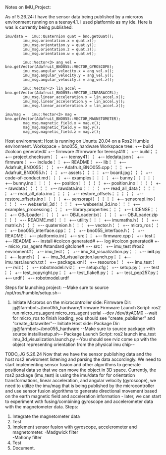 Notes on IMU_Project:

As of 5.26.24:
I have the sensor data being published by a microros environment running on a teensy4.1. I used platformio as my ide. Here is was is currently being published:

	imu/data =  imu::Quaternion quat = bno.getQuat();
			imu_msg.orientation.x = quat.x();
			imu_msg.orientation.y = quat.y();
			imu_msg.orientation.z = quat.z();
			imu_msg.orientation.w = quat.w();

			imu::Vector<3> ang_vel = bno.getVector(Adafruit_BNO055::VECTOR_GYROSCOPE);
			imu_msg.angular_velocity.x = ang_vel.x();
			imu_msg.angular_velocity.y = ang_vel.y();
			imu_msg.angular_velocity.z = ang_vel.z();

			imu::Vector<3> lin_accel = bno.getVector(Adafruit_BNO055::VECTOR_LINEARACCEL);
			imu_msg.linear_acceleration.x = lin_accel.x();
			imu_msg.linear_acceleration.y = lin_accel.y();
			imu_msg.linear_acceleration.z = lin_accel.z();
			
	imu/mag =   imu::Vector<3> mag = bno.getVector(Adafruit_BNO055::VECTOR_MAGNETOMETER);
			mag_msg.magnetic_field.x = mag.x();
			mag_msg.magnetic_field.y = mag.y();
			mag_msg.magnetic_field.z = mag.z();


Host environment:
Host is running on Ununtu 20.04 on a Ros2 Humble environment. 
Workspace = bno055_hardware
Workspace tree:
+-- build #colcon generated#
+-- firmware #firmware for teensy41#
¦   +-- build
¦   ¦   +-- project.checksum
¦   ¦   +-- teensy41
¦   ¦       +-- idedata.json
¦   +-- firmware
¦   +-- include
¦   ¦   +-- README
¦   +-- lib
¦   ¦   +-- Adafruit_BNO055
¦   ¦   ¦   +-- Adafruit_BNO055.cpp
¦   ¦   ¦   +-- Adafruit_BNO055.h
¦   ¦   ¦   +-- assets
¦   ¦   ¦   ¦   +-- board.jpg
¦   ¦   ¦   +-- code-of-conduct.md
¦   ¦   ¦   +-- examples
¦   ¦   ¦   ¦   +-- bunny
¦   ¦   ¦   ¦   ¦   +-- bunny.ino
¦   ¦   ¦   ¦   +-- position
¦   ¦   ¦   ¦   ¦   +-- position.ino
¦   ¦   ¦   ¦   +-- rawdata
¦   ¦   ¦   ¦   ¦   +-- rawdata.ino
¦   ¦   ¦   ¦   +-- read_all_data
¦   ¦   ¦   ¦   ¦   +-- read_all_data.ino
¦   ¦   ¦   ¦   +-- restore_offsets
¦   ¦   ¦   ¦   ¦   +-- restore_offsets.ino
¦   ¦   ¦   ¦   +-- sensorapi
¦   ¦   ¦   ¦   ¦   +-- sensorapi.ino
¦   ¦   ¦   ¦   +-- webserial_3d
¦   ¦   ¦   ¦       +-- webserial_3d.ino
¦   ¦   ¦   +-- examples_processing
¦   ¦   ¦   +-- library.properties
¦   ¦   ¦   +-- LICENSE
¦   ¦   ¦   +-- OBJLoader
¦   ¦   ¦   ¦   +-- OBJLoader.txt
¦   ¦   ¦   ¦   +-- OBJLoader.zip
¦   ¦   ¦   +-- README.md
¦   ¦   ¦   +-- utility
¦   ¦   ¦       +-- imumaths.h
¦   ¦   ¦       +-- matrix.h
¦   ¦   ¦       +-- quaternion.h
¦   ¦   ¦       +-- vector.h
¦   ¦   +-- micro_ros
¦   ¦   ¦   +-- bno055_interface.cpp
¦   ¦   ¦   +-- bno055_interface.h
¦   ¦   +-- README
¦   +-- platformio.ini
¦   +-- src
¦   ¦   +-- firmware.cpp
¦   +-- test
¦       +-- README
+-- install #colcon generated#
+-- log #colcon generated#
+-- micro_ros_agent #standard gitclone#
+-- src
¦   +-- imu_test #ros2 enviroment#
¦       +-- imu_test
¦       ¦   +-- imu_3d_visualization.py
¦       ¦   +-- __init__.py
¦       +-- launch
¦       ¦   +-- imu_3d_visualization.launch.py
¦       ¦   +-- imu_test.launch.txt
¦       +-- package.xml
¦       +-- resource
¦       ¦   +-- imu_test
¦       +-- rviz
¦       ¦   +-- robotmodel.rviz
¦       +-- setup.cfg
¦       +-- setup.py
¦       +-- test
¦       ¦   +-- test_copyright.py
¦       ¦   +-- test_flake8.py
¦       ¦   +-- test_pep257.py
¦       +-- urdf
¦           +-- robotmodel.urdf
			
Steps for launching project:
--Make sure to source /opt/ros/humble/setup.sh--
1. Initiate Microros on the microcontroller side:
	Firmware Dir: jg@farmbot:~/bno055_hardware/firmware
	Firmware Launch Script: ros2 run micro_ros_agent micro_ros_agent serial --dev /dev/ttyACM0
--wait for micro_ros to finish loading, you should see "create_publisher" and "create_datawriter"--
Initiate Host side:
	Package Dir: jg@farmbot:~/bno055_hardware
--Make sure to source package with source install/setup.sh--
	Package Launch Script: ros2 launch imu_test imu_3d_visualization.launch.py
--You should see rviz come up with the object representing orientation from the physical imu chip--

TODO_JG
5.26.24
Now that we have the sensor publishing data and the host ros2 enviroment listening and parsing the data
accordingly. We need to start implementing sensor fusion and other algorithms to generate positional 
data so that we can move the object in 3D space. Currently, the ros2 package (imu_test) is using the imu/data
for for orientation transformations, linear acceleration, and angular velocity (gyroscope), we need to utilize 
the imu/mag that is being published by the microcontroller and use sensor fusion algorithms to generate directional 
movement based on the earth magnetic field and acceleration information - later, we can start to experiment with 
fusing/combining gyroscope and accelerometer data with the magnetometer data.
Steps:
1. Integrate the magnetometer data
2. Test
2. Implement sensor fusion with gyroscope, accelerometer and magnetometer.
	-Madgwick filter	
	-Mahony filter
3. Test
4. Document.
			
				
			